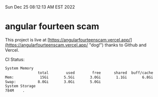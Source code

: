 Sun Dec 25 08:12:13 AM EST 2022

# angular fourteen scam


This project is live at [https://angularfourteenscam.vercel.app/](https://angularfourteenscam.vercel.app/ "dog!") thanks to Github and Vercel.

CI Status: 

```bash
System Memory
               total        used        free      shared  buff/cache   available
Mem:            15Gi       5.5Gi       3.0Gi       1.1Gi       6.8Gi       8.3Gi
Swap:          8.0Gi       3.0Gi       5.0Gi
System Storage
784M	.
